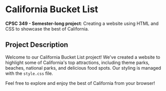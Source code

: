 # California Bucket List

**CPSC 349 - Semester-long project**: Creating a website using HTML and CSS to showcase the best of California.

## Project Description

Welcome to our California Bucket List project! We've created a website to highlight some of California's top attractions, including theme parks, beaches, national parks, and delicious food spots. Our styling is managed with the `style.css` file.

Feel free to explore and enjoy the best of California from your browser!
